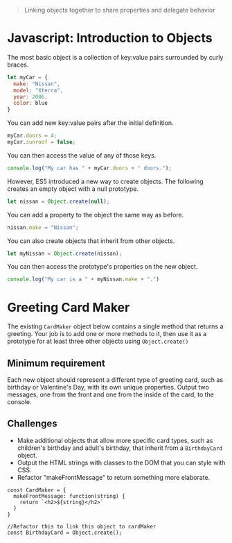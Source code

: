 >Linking objects together to share properties and delegate behavior
# Javascript: Introduction to Objects

The most basic object is a collection of key:value pairs surrounded by curly braces.

```js
let myCar = {
  make: "Nissan",
  model: "Xterra",
  year: 2006,
  color: blue
}
```

You can add new key:value pairs after the initial definition.

```js
myCar.doors = 4;
myCar.sunroof = false;
```

You can then access the value of any of those keys.

```js
console.log("My car has " + myCar.doors + " doors.");
```

However, ES5 introduced a new way to create objects. The following creates an empty object with a null prototype.

```js
let nissan = Object.create(null);
```

You can add a property to the object the same way as before.

```js
nissan.make = "Nissan";
```

You can also create objects that inherit from other objects.

```js
let myNissan = Object.create(nissan);
```

You can then access the prototype's properties on the new object.

```js
console.log("My car is a " + myNissan.make + ".")
```

# Greeting Card Maker
The existing `CardMaker` object below contains a single method that returns a greeting. Your job is to add one or more methods to it, then use it as a prototype for at least three other objects using `Object.create()`

## Minimum requirement
Each new object should represent a different type of greeting card, such as birthday or Valentine's Day, with its own unique properties. Output two messages, one from the front and one from the inside of the card, to the console. 

## Challenges 
+ Make additional objects that allow more specific card types, such as children's birthday and adult's birthday,
that inherit from a `BirthdayCard` object.
+ Output the HTML strings with classes to the DOM that you can style with CSS. 
+ Refactor "makeFrontMessage" to return something more elaborate. 

```
const CardMaker = {
  makeFrontMessage: function(string) {
    return `<h2>${string}</h2>`
  }
}

//Refactor this to link this object to cardMaker
const BirthdayCard = Object.create();
```
